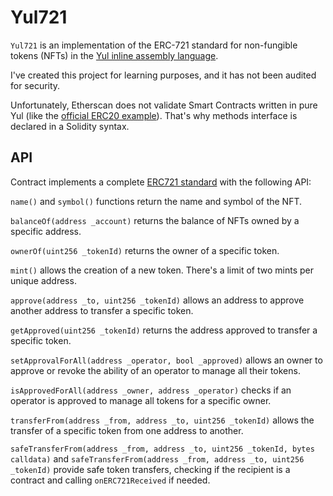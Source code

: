 # Yul721

`Yul721` is an implementation of the ERC-721 standard for non-fungible tokens (NFTs) in the [Yul inline assembly language](https://docs.soliditylang.org/en/v0.8.21/yul.html).

I've created this project for learning purposes, and it has not been audited for security.

Unfortunately, Etherscan does not validate Smart Contracts written in pure Yul (like the [official ERC20 example](https://docs.soliditylang.org/en/v0.8.21/yul.html#complete-erc20-example)). That's why methods interface is declared in a Solidity syntax.

## API

Contract implements a complete [ERC721 standard](https://eips.ethereum.org/EIPS/eip-721) with the following API:

`name()` and `symbol()` functions return the name and symbol of the NFT.

`balanceOf(address _account)` returns the balance of NFTs owned by a specific address.

`ownerOf(uint256 _tokenId)` returns the owner of a specific token.

`mint()` allows the creation of a new token. There's a limit of two mints per unique address.

`approve(address _to, uint256 _tokenId)` allows an address to approve another address to transfer a specific token.

`getApproved(uint256 _tokenId)` returns the address approved to transfer a specific token.

`setApprovalForAll(address _operator, bool _approved)` allows an owner to approve or revoke the ability of an operator to manage all their tokens.

`isApprovedForAll(address _owner, address _operator)` checks if an operator is approved to manage all tokens for a specific owner.

`transferFrom(address _from, address _to, uint256 _tokenId)` allows the transfer of a specific token from one address to another.

`safeTransferFrom(address _from, address _to, uint256 _tokenId, bytes calldata)` and `safeTransferFrom(address _from, address _to, uint256 _tokenId)` provide safe token transfers, checking if the recipient is a contract and calling `onERC721Received` if needed.
